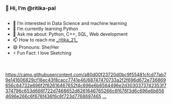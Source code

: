 <h3> 👋 Hi, I’m @ritika-pal</h3>
<h2></h2>
<ul>
<li> 👀 I’m interested in Data Science and machine learning</li>
<li> 🌱 I’m currently learning Python</li>
<li>💬 Ask me about: Python, C++, SQL, Web development</li>
<li> 📫 How to reach me <a href="https://www.instagram.com/_ritika_21_/">_ritika_21_</a></li>
<li> 😄 Pronouns: She/Her</li>
<li> ⚡ Fun Fact: I love Sketching</li>
</ul>
<br>
<p>
  <a href=" https://www.linkedin.com/in/ritika-pal-97348717a/" rel="nofollow">https://camo.githubusercontent.com/a80d00f23720d0bc9f55481cfcd77ab79e141606829cf16ec43f8cacc7741e46/68747470733a2f2f696d672e736869656c64732e696f2f62616467652f4c696e6b6564496e2d3030373742353f7374796c653d666f722d7468652d6261646765266c6f676f3d6c696e6b6564696e266c6f676f436f6c6f723d7768697465</a>
  <a href="https://twitter.com/RitikaP93911613" rel="nofollow"></a>
  <a href="https://www.instagram.com/_ritika_21_/" rel="nofollow">...</a>
 </p>

<!---
ritika-pal/ritika-pal is a ✨ special ✨ repository because its `README.md` (this file) appears on your GitHub profile.
You can click the Preview link to take a look at your changes.
--->
